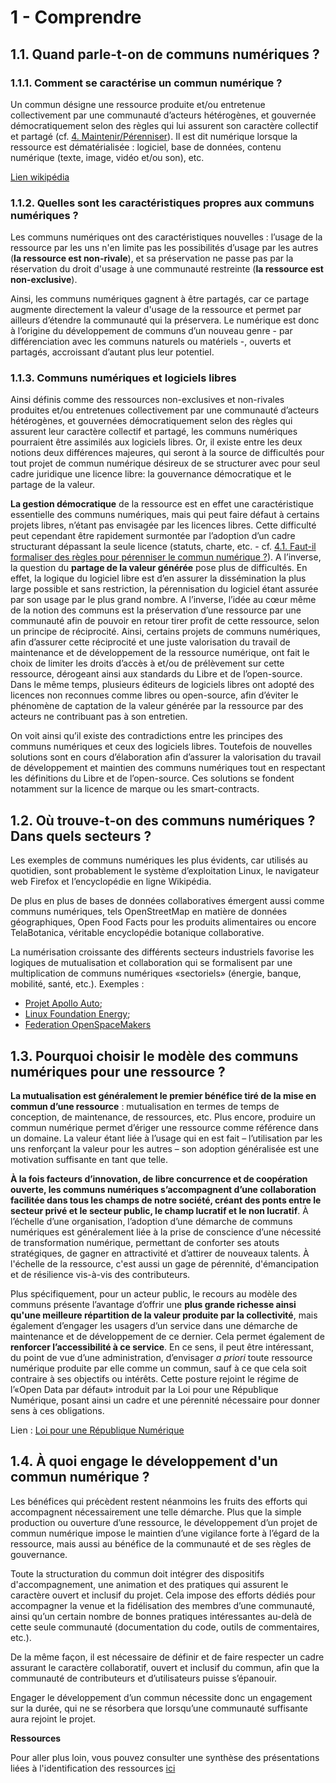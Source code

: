 # 1 - Comprendre

## 1.1. Quand parle-t-on de communs numériques ?

### 1.1.1. Comment se caractérise un commun numérique ? 

Un commun désigne une ressource produite et/ou entretenue collectivement par une communauté d’acteurs hétérogènes, et gouvernée démocratiquement selon des règles qui lui assurent son caractère collectif et partagé (cf. [4. Maintenir/Pérenniser](https://vbachelet.frama.io/tutoriel-communs-numeriques/02-Tutoriel/#4-maintenir-perenniser)).
Il est dit numérique lorsque la ressource est dématérialisée : logiciel, base de données, contenu numérique (texte, image, vidéo et/ou son), etc.

[Lien wikipédia](https://fr.wikipedia.org/wiki/Biens\_communs\_num%C3%A9riques)

### 1.1.2. Quelles sont les caractéristiques propres aux communs numériques ?

Les communs numériques ont des caractéristiques nouvelles : l’usage de la ressource par les uns n'en limite pas les possibilités d’usage par les autres (**la ressource est non-rivale**), et sa préservation ne passe pas par la réservation du droit d'usage à une communauté restreinte (**la ressource est non-exclusive**). 

Ainsi, les communs numériques gagnent à être partagés, car ce partage augmente directement la valeur d'usage de la ressource et permet par ailleurs d’étendre la communauté qui la préservera. Le numérique est donc à l’origine du développement de communs d’un nouveau genre - par différenciation avec les communs naturels ou matériels -, ouverts et partagés, accroissant d’autant plus leur potentiel. 

### 1.1.3. Communs numériques et logiciels libres

Ainsi définis comme des ressources non-exclusives et non-rivales produites et/ou entretenues collectivement par une communauté d’acteurs hétérogènes, et gouvernées démocratiquement selon des règles qui assurent leur caractère collectif et partagé, les communs numériques pourraient être assimilés aux logiciels libres.
Or, il existe entre les deux notions deux différences majeures, qui seront à la source de difficultés pour tout projet de commun numérique désireux de se structurer avec pour seul cadre juridique une licence libre: la gouvernance démocratique et le partage de la valeur.

**La gestion démocratique** de la ressource est en effet une caractéristique essentielle des communs  numériques, mais qui peut faire défaut à certains projets libres, n’étant pas envisagée par les licences libres. Cette difficulté peut cependant être rapidement surmontée par l’adoption d’un cadre structurant dépassant la seule licence (statuts, charte, etc. - cf. [4.1. Faut-il formaliser des règles pour pérenniser le commun numérique ?](https://vbachelet.frama.io/tutoriel-communs-numeriques/02-Tutoriel/#41-faut-il-formaliser-des-regles-pour-perenniser-le-commun-numerique)).
A l’inverse, la question du **partage de la valeur générée** pose plus de difficultés.
En effet, la logique du logiciel libre est d’en assurer la dissémination la plus large possible et sans restriction, la pérennisation du logiciel étant assurée par son usage par le plus grand nombre.
A l’inverse, l’idée au cœur même de la notion des communs est la préservation d’une ressource par une communauté afin de pouvoir en retour tirer profit de cette ressource, selon un principe de réciprocité.
Ainsi, certains projets de communs numériques, afin d’assurer cette réciprocité et une juste valorisation du travail de maintenance et de développement de la ressource numérique, ont fait le choix de limiter les droits d’accès à et/ou de prélèvement sur cette ressource, dérogeant ainsi aux standards du Libre et de l’open-source.
Dans le même temps, plusieurs éditeurs de logiciels libres ont adopté des licences non reconnues comme libres ou open-source, afin d’éviter le phénomène de captation de la valeur générée par la ressource par des acteurs ne contribuant pas à son entretien.

On voit ainsi qu’il existe des contradictions entre les principes des communs numériques et ceux des logiciels libres. Toutefois de nouvelles solutions sont en cours d’élaboration afin d’assurer la valorisation du travail de développement et maintien des communs numériques tout en respectant les définitions du Libre et de l’open-source. Ces solutions se fondent notamment sur la licence de marque ou les smart-contracts.

## 1.2. Où trouve-t-on des communs numériques ? Dans quels secteurs ?

Les exemples de communs numériques les plus évidents, car utilisés au quotidien, sont probablement le système d’exploitation Linux, le navigateur web Firefox et l’encyclopédie en ligne Wikipédia. 

De plus en plus de bases de données collaboratives émergent aussi comme communs numériques, tels OpenStreetMap en matière de données géographiques, Open Food Facts pour les produits alimentaires ou encore TelaBotanica, véritable encyclopédie botanique collaborative.

La numérisation croissante des différents secteurs industriels favorise les logiques de mutualisation et collaboration qui se formalisent par une multiplication de communs numériques «sectoriels» (énergie, banque, mobilité, santé, etc.). 
Exemples : 
* [Projet Apollo Auto](Apollo.auto); 
* [Linux Foundation Energy](https://www.lfenergy.org/); 
* [Federation OpenSpaceMakers](https://www.federation-openspacemakers.com/fr/)

## 1.3. Pourquoi choisir le modèle des communs numériques pour une ressource ?

**La mutualisation est généralement le premier bénéfice tiré de la mise en commun d’une ressource** : mutualisation en termes de temps de conception, de maintenance, de ressources, etc. Plus encore, produire un commun numérique permet d’ériger une ressource comme référence dans un domaine. La valeur étant liée à l’usage qui en est fait – l’utilisation par les uns renforçant la valeur pour les autres – son adoption généralisée est une motivation suffisante en tant que telle.

**À la fois facteurs d’innovation, de libre concurrence et de coopération ouverte, les communs numériques s’accompagnent d’une collaboration facilitée dans tous les champs de notre société, créant des ponts entre le secteur privé et le secteur public, le champ lucratif et le non lucratif**. À l’échelle d’une organisation, l’adoption d’une démarche de communs numériques est généralement liée à la prise de conscience d’une nécessité de transformation numérique, permettant de conforter ses atouts stratégiques, de gagner en attractivité et d’attirer de nouveaux talents. À l'échelle de la ressource, c'est aussi un gage de pérennité, d'émancipation et de résilience vis-à-vis des contributeurs. 

Plus spécifiquement, pour un acteur public, le recours au modèle des communs présente l’avantage d’offrir une **plus grande richesse ainsi qu'une meilleure répartition de la valeur produite par la collectivité**, mais également d’engager les usagers d’un service dans une démarche de maintenance et de développement de ce dernier. Cela permet également de **renforcer l’accessibilité à ce service**. En ce sens, il peut être intéressant, du point de vue d’une administration, d’envisager *a priori* toute ressource numérique produite par elle comme un commun, sauf à ce que cela soit contraire à ses objectifs ou intérêts. Cette posture rejoint le régime de l’«Open Data par défaut» introduit par la Loi pour une République Numérique, posant ainsi un cadre et une pérennité nécessaire pour donner sens à ces obligations.

Lien : [Loi pour une République Numérique](https://www.economie.gouv.fr/republique-numerique)


## 1.4. À quoi engage le développement d'un commun numérique ?

Les bénéfices qui précèdent restent néanmoins les fruits des efforts qui accompagnent nécessairement une telle démarche. Plus que la simple production ou ouverture d’une ressource, le développement d’un projet de commun numérique impose le maintien d’une vigilance forte à l’égard de la ressource, mais aussi au bénéfice de la communauté et de ses règles de gouvernance.

Toute la structuration du commun doit intégrer des dispositifs d'accompagnement, une animation et des pratiques qui assurent le caractère ouvert et inclusif du projet. Cela impose des efforts dédiés pour accompagner la venue et la fidélisation des membres d’une communauté, ainsi qu’un certain nombre de bonnes pratiques intéressantes au-delà de cette seule communauté (documentation du code, outils de commentaires, etc.).

De la même façon, il est nécessaire de définir et de faire respecter un cadre assurant le caractère collaboratif, ouvert et inclusif du commun, afin que la communauté de contributeurs et d’utilisateurs puisse s’épanouir. 

Engager le développement d’un commun nécessite donc un engagement sur la durée, qui ne se résorbera que lorsqu’une communauté suffisante aura rejoint le projet.

**Ressources**

Pour aller plus loin, vous pouvez consulter une synthèse des présentations liées à l'identification des ressources [ici](https://vbachelet.frama.io/tutoriel-communs-numeriques/Pre-Atelier-01/)
